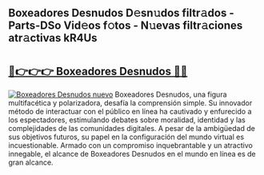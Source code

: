## Boxeadores Desnudos D𝚎sn𝚞dos filtr𝚊dos - Parts-DSo Vid𝚎os f𝚘tos - N𝚞evas filtr𝚊ciones atr𝚊ctivas kR4Us

# <h2><a href="http://mb47g7b.tromn.icu/?c=Boxeadores+Desnudos">🔗👉👉👉 Boxeadores Desnudos 🔗🔗</a></h2>

[![Boxeadores Desnudos nuevo](https://i.imgur.com/pEAQMta.gif)](http://mb47g7b.tromn.icu/?c=Boxeadores+Desnudos)
Boxeadores Desnudos, una figura multifacética y polarizadora, desafía la comprensión simple. Su innovador método de interactuar con el público en línea ha cautivado y enfurecido a los espectadores, estimulando debates sobre moralidad, identidad y las complejidades de las comunidades digitales. A pesar de la ambigüedad de sus objetivos futuros, su papel en la configuración del mundo virtual es incuestionable. Armado con un compromiso inquebrantable y un atractivo innegable, el alcance de Boxeadores Desnudos en el mundo en línea es de gran alcance.
